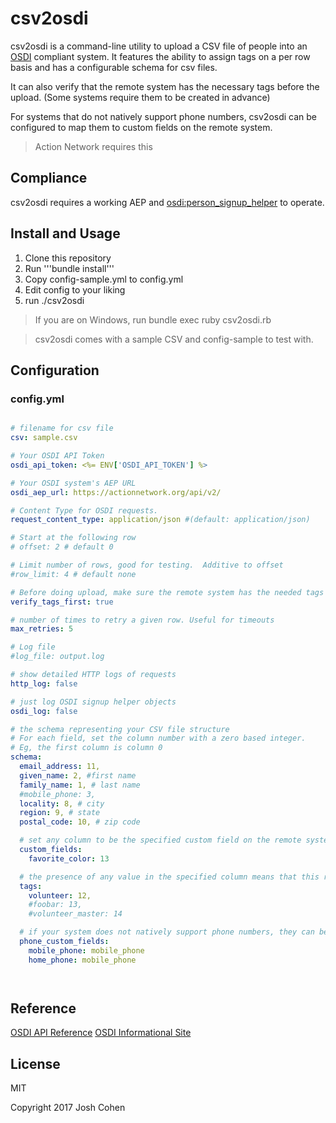 # csv2osdi

csv2osdi is a command-line utility to upload a CSV file of people into an [OSDI](http://opensupporter.org) compliant system.  It features the ability to assign tags on a per row basis and has a configurable schema for csv files.

It can also verify that the remote system has the necessary tags before the upload. (Some systems require them to be created in advance)

For systems that do not natively support phone numbers, csv2osdi can be configured to map them to custom fields on the remote system.

> Action Network requires this

## Compliance

csv2osdi requires a working AEP and [osdi:person_signup_helper](http://opensupporter.github.io/osdi-docs/person_signup.html) to operate.

## Install and Usage

1. Clone this repository
2. Run '''bundle install'''
3. Copy config-sample.yml to config.yml
4. Edit config to your liking
5. run ./csv2osdi

> If you are on Windows, run bundle exec ruby csv2osdi.rb

> csv2osdi comes with a sample CSV and config-sample to test with.

## Configuration

### config.yml

```yaml

# filename for csv file
csv: sample.csv

# Your OSDI API Token
osdi_api_token: <%= ENV['OSDI_API_TOKEN'] %>

# Your OSDI system's AEP URL
osdi_aep_url: https://actionnetwork.org/api/v2/

# Content Type for OSDI requests.
request_content_type: application/json #(default: application/json)

# Start at the following row
# offset: 2 # default 0

# Limit number of rows, good for testing.  Additive to offset
#row_limit: 4 # default none

# Before doing upload, make sure the remote system has the needed tags created already and it not, abort.
verify_tags_first: true

# number of times to retry a given row. Useful for timeouts
max_retries: 5

# Log file
#log_file: output.log

# show detailed HTTP logs of requests
http_log: false

# just log OSDI signup helper objects
osdi_log: false

# the schema representing your CSV file structure
# For each field, set the column number with a zero based integer.
# Eg, the first column is column 0
schema:
  email_address: 11,
  given_name: 2, #first name
  family_name: 1, # last name
  #mobile_phone: 3,
  locality: 8, # city
  region: 9, # state
  postal_code: 10, # zip code

  # set any column to be the specified custom field on the remote system
  custom_fields:
    favorite_color: 13

  # the presence of any value in the specified column means that this row should be tagged with the specified tag name
  tags:
    volunteer: 12,
    #foobar: 13,
    #volunteer_master: 14

  # if your system does not natively support phone numbers, they can be inserted into custom fields named below
  phone_custom_fields:
    mobile_phone: mobile_phone
    home_phone: mobile_phone




```

## Reference

[OSDI API Reference](http://opensupporter.github.io/osdi-docs/)
[OSDI Informational Site](http://opensupporter.org)

## License

MIT

Copyright 2017 Josh Cohen

